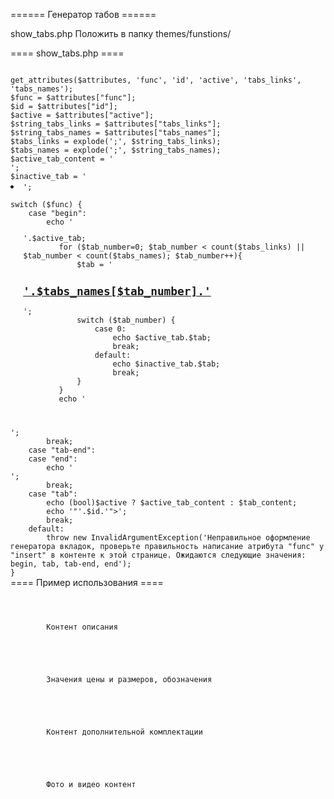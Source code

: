 ====== Генератор табов ======

show_tabs.php Положить в папку themes/funstions/

==== show_tabs.php ====
<code>
<?php
/**
 * Шаблон вкладок для вставки в контент для CMS «DIAFAN»
 * @version 0.1
 * @copyright  Copyright (c) 2013-2016 Веб-студия «Сайт-строй» (http://www.sitestroi.net/)
 */

if (! defined('DIAFAN'))
{
    $path = __FILE__; $i = 0;
    while(! file_exists($path.'/includes/404.php'))
    {
        if($i == 10) exit; $i++;
        $path = dirname($path);
    }
    include $path.'/includes/404.php';
}

$attributes = $this->get_attributes($attributes, 'func', 'id', 'active', 'tabs_links', 'tabs_names');
$func = $attributes["func"];
$id = $attributes["id"];
$active = $attributes["active"];
$string_tabs_links = $attributes["tabs_links"];
$string_tabs_names = $attributes["tabs_names"];
$tabs_links = explode(';', $string_tabs_links);
$tabs_names = explode(';', $string_tabs_names);
$active_tab_content = '<div role="tabpanel" class="tab-pane active" id=';
$tab_content = '<div role="tabpanel" class="tab-pane" id=';
$active_tab = '<li role="presentation" class="active">';
$inactive_tab = '<li role="presentation">';

switch ($func) {
    case "begin":
        echo '<ul class="nav nav-tabs" role="tablist">'.$active_tab;
        for ($tab_number=0; $tab_number < count($tabs_links) || $tab_number < count($tabs_names); $tab_number++){
            $tab = '<a href="#'.$tabs_links[$tab_number].'" aria-controls="home" role="tab" data-toggle="tab"><h2>'.$tabs_names[$tab_number].'</h2></a></li>';
            switch ($tab_number) {
                case 0:
                    echo $active_tab.$tab;
                    break;
                default:
                    echo $inactive_tab.$tab;
                    break;
            }
        }
        echo '</ul>
        <div class="tab-content">';
        break;
    case "tab-end":
    case "end":
        echo '</div>';
        break;
    case "tab":
        echo (bool)$active ? $active_tab_content : $tab_content;
        echo '"'.$id.'">';
        break;
    default:
        throw new InvalidArgumentException('Неправильное оформление генератора вкладок, проверьте правильность написание атрибута "func" у "insert" в контенте к этой странице. Ожидаются следующие значения: begin, tab, tab-end, end');
}
</code>



==== Пример использования ====
<code>
<insert name="show_tabs" func="begin" tabs_links="tab1;tab2;tab3;tab4" 
    tabs_names="Описание;Размеры, обозначения, стоимость;Дополнительная комплектация;Фото, видео" />
    
    <insert name="show_tabs" func="tab" id="tab1" active="1" />

		Контент описания

    <insert name="show_tabs" func="tab-end" />
    
    <insert name="show_tabs" func="tab" id="tab2" />

    	Значения цены и размеров, обозначения

    <insert name="show_tabs" func="tab-end" />
    
    <insert name="show_tabs" func="tab" id="tab3" />

    	Контент дополнительной комплектации

    <insert name="show_tabs" func="tab-end" />
    
    <insert name="show_tabs" func="tab" id="tab4" />   

    	Фото и видео контент

    <insert name="show_tabs" func="tab-end" />

<insert name="show_tabs" func="end" />
</code>

